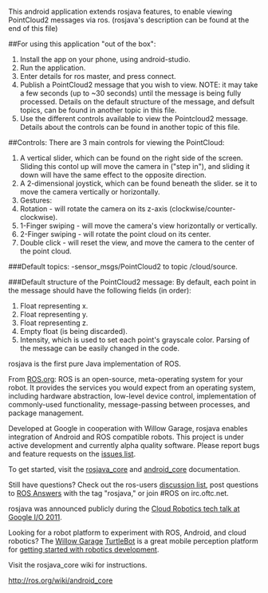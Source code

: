 This android application extends rosjava features, to enable viewing PointCloud2 messages via ros. (rosjava's description can be found at the end of this file)

##For using this application "out of the box":
1. Install the app on your phone, using android-studio.
2. Run the application.
3. Enter details for ros master, and press connect.
4. Publish a PointCloud2 message that you wish to view. NOTE: it may take a few seconds (up to ~30 seconds) until the message is being fully processed. Details on the default structure of the message, and defsult topics, can be found in another topic in this file.
5. Use the different controls available to view the Pointcloud2 message. Details about the controls can be found in another topic of this file.

##Controls:
There are 3 main controls for viewing the PointCloud:
1. A vertical slider, which can be found on the right side of the screen. Sliding this contol up will move the camera in ("step in"), and sliding it down will have the same effect to the opposite direction.
2. A 2-dimensional joystick, which can be found beneath the slider. se it to move the camera vertically or horizontally.
3. Gestures: 
  1. Rotation - will rotate the camera on its z-axis (clockwise/counter-clockwise).
  2. 1-Finger swiping - will move the camera's view horizontally or vertically. 
  3. 2-Finger swiping - will rotate the point cloud on its center.
  4. Double click - will reset the view, and move the camera to the center of the point cloud.

###Default topics:
-sensor_msgs/PointCloud2 to topic /cloud/source.

###Default structure of the PointCloud2 message:
By default, each point in the message should have the following fields (in order):
1. Float representing x.
2. Float representing y.
3. Float representing z.
4. Empty float (is being discarded).
5. Intensity, which is used to set each point's grayscale color.
Parsing of the message can be easily changed in the code.


rosjava is the first pure Java implementation of ROS.

From [ROS.org](http://www.ros.org/wiki/): ROS is an open-source, meta-operating system for your robot. It provides the services you would expect from an operating system, including hardware abstraction, low-level device control, implementation of commonly-used functionality, message-passing between processes, and package management.

Developed at Google in cooperation with Willow Garage, rosjava enables integration of Android and ROS compatible robots. This project is under active development and currently alpha quality software. Please report bugs and feature requests on the [issues list](https://github.com/rosjava/rosjava/issues?state=open).

To get started, visit the [rosjava_core](http://rosjava.github.com/rosjava_core/) and [android_core](http://rosjava.github.com/android_core/) documentation.

Still have questions? Check out the ros-users [discussion list](https://code.ros.org/mailman/listinfo/ros-users), post questions to [ROS Answers](http://answers.ros.org/questions/) with the tag "rosjava," or join #ROS on irc.oftc.net.

rosjava was announced publicly during the [Cloud Robotics tech talk at Google I/O 2011](http://www.youtube.com/watch?feature=player_embedded&v=FxXBUp-4800).

Looking for a robot platform to experiment with ROS, Android, and cloud robotics? The [Willow Garage](http://www.willowgarage.com/) [TurtleBot](http://www.willowgarage.com/turtlebot) is a great mobile perception platform for [getting started with robotics development](http://www.youtube.com/watch?feature=player_embedded&v=MOEjL8JDvd0).

Visit the rosjava_core wiki for instructions.

http://ros.org/wiki/android_core